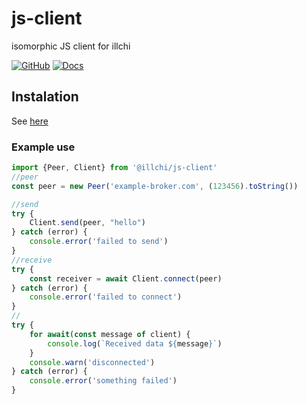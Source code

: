 # js-client

isomorphic JS client for illchi

[![GitHub](https://img.shields.io/github/license/illchi/js-client)](https://github.com/illchi/js-client/blob/master/LICENSE)
[![Docs](https://img.shields.io/badge/TypeScript-Documentation-blue)](https://illchi.github.io/js-client/index.html)

## Instalation

See [here](https://docs.github.com/en/packages/working-with-a-github-packages-registry/working-with-the-npm-registry#installing-a-package)

### Example use

```js
import {Peer, Client} from '@illchi/js-client'
//peer
const peer = new Peer('example-broker.com', (123456).toString())

//send
try {
    Client.send(peer, "hello")
} catch (error) {
    console.error('failed to send')
}
//receive
try {
    const receiver = await Client.connect(peer)
} catch (error) {
    console.error('failed to connect')
}
//
try {
    for await(const message of client) {
        console.log(`Received data ${message}`)
    }
    console.warn('disconnected')
} catch (error) {
    console.error('something failed')
}

```